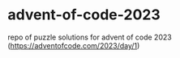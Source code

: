 # advent-of-code-2023
repo of puzzle solutions for advent of code 2023 (https://adventofcode.com/2023/day/1)
